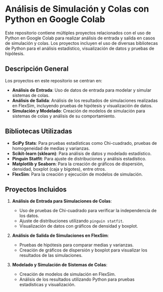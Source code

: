 # Análisis de Simulación y Colas con Python en Google Colab

Este repositorio contiene múltiples proyectos relacionados con el uso de Python en Google Colab para realizar análisis de entrada y salida en casos de simulación y colas. Los proyectos incluyen el uso de diversas bibliotecas de Python para el análisis estadístico, visualización de datos y pruebas de hipótesis.

## Descripción General

Los proyectos en este repositorio se centran en:

- **Análisis de Entrada**: Uso de datos de entrada para modelar y simular sistemas de colas.
- **Análisis de Salida**: Análisis de los resultados de simulaciones realizadas en FlexSim, incluyendo pruebas de hipótesis y visualización de datos.
- **Simulación y Modelado**: Creación de modelos de simulación para sistemas de colas y análisis de su comportamiento.

## Bibliotecas Utilizadas

- **SciPy Stats**: Para pruebas estadísticas como Chi-cuadrado, pruebas de homogeneidad de medias y varianzas.
- **Scikit-learn (sklearn)**: Para análisis de datos y modelado estadístico.
- **Pinguin Statfit**: Para ajuste de distribuciones y análisis estadístico.
- **Matplotlib y Seaborn**: Para la creación de gráficos de dispersión, densidad, boxplot (caja y bigotes), entre otros.
- **FlexSim**: Para la creación y ejecución de modelos de simulación.

## Proyectos Incluidos

1. **Análisis de Entrada para Simulaciones de Colas**:
   - Uso de pruebas de Chi-cuadrado para verificar la independencia de los datos.
   - Ajuste de distribuciones utilizando `pinguin statfit`.
   - Visualización de datos con gráficos de densidad y boxplot.

2. **Análisis de Salida de Simulaciones en FlexSim**:
   - Pruebas de hipótesis para comparar medias y varianzas.
   - Creación de gráficos de dispersión y boxplot para visualizar los resultados de las simulaciones.

3. **Modelado y Simulación de Sistemas de Colas**:
   - Creación de modelos de simulación en FlexSim.
   - Análisis de los resultados utilizando Python para pruebas estadísticas y visualización.
